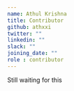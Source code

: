 ```yaml
---
name: Athul Krishna
title: Contributor
github: athxxi
twitter: ""
linkedin: ""
slack: ""
joining_date: ""
role : contributor
---
```


Still waiting for this
